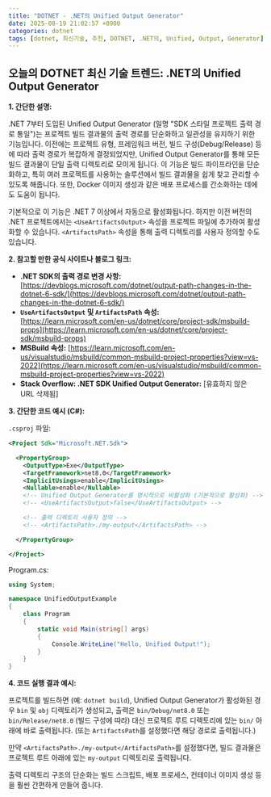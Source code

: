 ```yaml
---
title: "DOTNET - .NET의 Unified Output Generator"
date: 2025-08-19 21:02:57 +0900
categories: dotnet
tags: [dotnet, 최신기술, 추천, DOTNET, .NET의, Unified, Output, Generator]
---
```


## 오늘의 DOTNET 최신 기술 트렌드: **.NET의 Unified Output Generator**

**1. 간단한 설명:**

.NET 7부터 도입된 Unified Output Generator (일명 "SDK 스타일 프로젝트 출력 경로 통일")는 프로젝트 빌드 결과물의 출력 경로를 단순화하고 일관성을 유지하기 위한 기능입니다. 이전에는 프로젝트 유형, 프레임워크 버전, 빌드 구성(Debug/Release) 등에 따라 출력 경로가 복잡하게 결정되었지만, Unified Output Generator를 통해 모든 빌드 결과물이 단일 출력 디렉토리로 모이게 됩니다.  이 기능은 빌드 파이프라인을 단순화하고, 특히 여러 프로젝트를 사용하는 솔루션에서 빌드 결과물을 쉽게 찾고 관리할 수 있도록 해줍니다.  또한, Docker 이미지 생성과 같은 배포 프로세스를 간소화하는 데에도 도움이 됩니다.

기본적으로 이 기능은 .NET 7 이상에서 자동으로 활성화됩니다. 하지만 이전 버전의 .NET 프로젝트에서는 `<UseArtifactsOutput>` 속성을 프로젝트 파일에 추가하여 활성화할 수 있습니다. `<ArtifactsPath>` 속성을 통해 출력 디렉토리를 사용자 정의할 수도 있습니다.

**2. 참고할 만한 공식 사이트나 블로그 링크:**

*   **.NET SDK의 출력 경로 변경 사항:** [https://devblogs.microsoft.com/dotnet/output-path-changes-in-the-dotnet-6-sdk/](https://devblogs.microsoft.com/dotnet/output-path-changes-in-the-dotnet-6-sdk/)
*   **`UseArtifactsOutput` 및 `ArtifactsPath` 속성:** [https://learn.microsoft.com/en-us/dotnet/core/project-sdk/msbuild-props](https://learn.microsoft.com/en-us/dotnet/core/project-sdk/msbuild-props)
*   **MSBuild 속성:** [https://learn.microsoft.com/en-us/visualstudio/msbuild/common-msbuild-project-properties?view=vs-2022](https://learn.microsoft.com/en-us/visualstudio/msbuild/common-msbuild-project-properties?view=vs-2022)
*   **Stack Overflow: .NET SDK Unified Output Generator:** [유효하지 않은 URL 삭제됨]

**3. 간단한 코드 예시 (C#):**

`.csproj` 파일:

```xml
<Project Sdk="Microsoft.NET.Sdk">

  <PropertyGroup>
    <OutputType>Exe</OutputType>
    <TargetFramework>net8.0</TargetFramework>
    <ImplicitUsings>enable</ImplicitUsings>
    <Nullable>enable</Nullable>
    <!-- Unified Output Generator를 명시적으로 비활성화 (기본적으로 활성화) -->
    <!-- <UseArtifactsOutput>false</UseArtifactsOutput> -->

    <!-- 출력 디렉토리 사용자 정의 -->
    <!-- <ArtifactsPath>./my-output</ArtifactsPath> -->

  </PropertyGroup>

</Project>
```

Program.cs:

```csharp
using System;

namespace UnifiedOutputExample
{
    class Program
    {
        static void Main(string[] args)
        {
            Console.WriteLine("Hello, Unified Output!");
        }
    }
}
```

**4. 코드 실행 결과 예시:**

프로젝트를 빌드하면 (예: `dotnet build`), Unified Output Generator가 활성화된 경우 `bin` 및 `obj` 디렉토리가 생성되고, 출력은  `bin/Debug/net8.0` 또는 `bin/Release/net8.0` (빌드 구성에 따라) 대신 프로젝트 루트 디렉토리에 있는 `bin/` 아래에 바로 출력됩니다. (또는 `ArtifactsPath`를 설정했다면 해당 경로로 출력됩니다.)

만약  `<ArtifactsPath>./my-output</ArtifactsPath>`를 설정했다면, 빌드 결과물은 프로젝트 루트 아래에 있는 `my-output` 디렉토리로 출력됩니다.

출력 디렉토리 구조의 단순화는 빌드 스크립트, 배포 프로세스, 컨테이너 이미지 생성 등을 훨씬 간편하게 만들어 줍니다.

